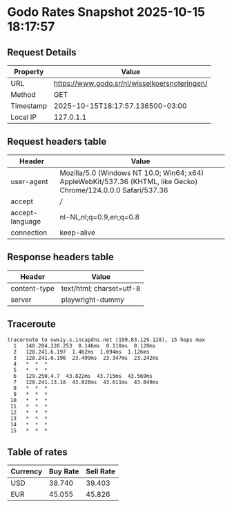 # Godo Rates Snapshot 2025-10-15 18:17:57
## Request Details

| Property | Value |
|----------|-------|
| URL | https://www.godo.sr/nl/wisselkoersnoteringen/ |
| Method | GET |
| Timestamp | 2025-10-15T18:17:57.136500-03:00 |
| Local IP | 127.0.1.1 |
    
## Request headers table

| Header | Value |
|--------|-------|
| user-agent | Mozilla/5.0 (Windows NT 10.0; Win64; x64) AppleWebKit/537.36 (KHTML, like Gecko) Chrome/124.0.0.0 Safari/537.36 |
| accept | */* |
| accept-language | nl-NL,nl;q=0.9,en;q=0.8 |
| connection | keep-alive |

    
## Response headers table
| Header | Value |
|--------|-------|
| content-type | text/html; charset=utf-8 |
| server | playwright-dummy |

## Traceroute 

```
traceroute to uwxiy.x.incapdns.net (199.83.129.128), 15 hops max
  1   140.204.226.253  0.146ms  0.110ms  0.120ms 
  2   128.241.6.197  1.462ms  1.094ms  1.126ms 
  3   128.241.6.196  23.499ms  23.347ms  23.242ms 
  4   *  *  * 
  5   *  *  * 
  6   129.250.4.7  43.822ms  43.715ms  43.569ms 
  7   128.241.13.18  43.826ms  43.611ms  43.849ms 
  8   *  *  * 
  9   *  *  * 
 10   *  *  * 
 11   *  *  * 
 12   *  *  * 
 13   *  *  * 
 14   *  *  * 
 15   *  *  * 

```


## Table of rates

| Currency | Buy Rate | Sell Rate |
|----------|----------|-----------|
| USD | 38.740 | 39.403 |
| EUR | 45.055 | 45.826 |
